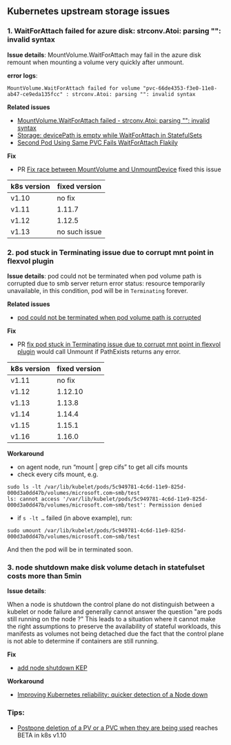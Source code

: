## Kubernetes upstream storage issues

### 1. WaitForAttach failed for azure disk: strconv.Atoi: parsing "": invalid syntax

**Issue details**:
MountVolume.WaitForAttach may fail in the azure disk remount when mounting a volume very quickly after unmount.

**error logs**:
```
MountVolume.WaitForAttach failed for volume "pvc-66de4353-f3e0-11e8-ab47-ce9eda135fcc" : strconv.Atoi: parsing "": invalid syntax
```

**Related issues**
- [MountVolume.WaitForAttach failed - strconv.Atoi: parsing "": invalid syntax](https://github.com/Azure/AKS/issues/761)
- [Storage: devicePath is empty while WaitForAttach in StatefulSets](https://github.com/kubernetes/kubernetes/issues/67342)
- [Second Pod Using Same PVC Fails WaitForAttach Flakily](https://github.com/kubernetes/kubernetes/issues/65246)


**Fix**

- PR [Fix race between MountVolume and UnmountDevice](https://github.com/kubernetes/kubernetes/pull/71074) fixed this issue

| k8s version | fixed version |
| ---- | ---- |
| v1.10 | no fix |
| v1.11 | 1.11.7 |
| v1.12 | 1.12.5 |
| v1.13 | no such issue |

### 2. pod stuck in Terminating issue due to corrupt mnt point in flexvol plugin

**Issue details**:
pod could not be terminated when pod volume path is corrupted due to smb server return error status: resource temporarily unavailable, in this condition, pod will be in `Terminating` forever.

**Related issues**
- [pod could not be terminated when pod volume path is corrupted](https://github.com/kubernetes/kubernetes/issues/75233)

**Fix**

- PR [fix pod stuck in Terminating issue due to corrupt mnt point in flexvol plugin](https://github.com/kubernetes/kubernetes/pull/75234) would call Unmount if PathExists returns any error.

| k8s version | fixed version |
| ---- | ---- |
| v1.11 | no fix |
| v1.12 | 1.12.10|
| v1.13 | 1.13.8 |
| v1.14 | 1.14.4 |
| v1.15 | 1.15.1 |
| v1.16 | 1.16.0 |

**Workaround**
 - on agent node, run “mount | grep cifs” to get all cifs mounts
 - check every cifs mount, e.g.
```
sudo ls -lt /var/lib/kubelet/pods/5c949781-4c6d-11e9-825d-000d3a0dd47b/volumes/microsoft.com~smb/test
ls: cannot access '/var/lib/kubelet/pods/5c949781-4c6d-11e9-825d-000d3a0dd47b/volumes/microsoft.com~smb/test': Permission denied
```
 - if `s -lt …` failed (in above example), run:
```
sudo umount /var/lib/kubelet/pods/5c949781-4c6d-11e9-825d-000d3a0dd47b/volumes/microsoft.com~smb/test
```

And then the pod will be in terminated soon.

### 3. node shutdown make disk volume detach in statefulset costs more than 5min

**Issue details**:

When a node is shutdown the control plane do not distinguish between a kubelet or node failure and generally cannot answer the question "are pods still running on the node ?" This leads to a situation where it cannot make the right assumptions to preserve the availability of stateful workloads, this manifests as volumes not being detached due the fact that the control plane is not able to determine if containers are still running.

**Fix**
- [add node shutdown KEP](https://github.com/kubernetes/enhancements/pull/1116)

**Workaround**
 - [Improving Kubernetes reliability: quicker detection of a Node down](https://fatalfailure.wordpress.com/2016/06/10/improving-kubernetes-reliability-quicker-detection-of-a-node-down/)

### Tips:
 - [Postpone deletion of a PV or a PVC when they are being used](https://github.com/kubernetes/kubernetes/blob/f170ef66340f6355d331ed90902574ff0532a20a/pkg/features/kube_features.go#L207-L208) reaches BETA in k8s v1.10
